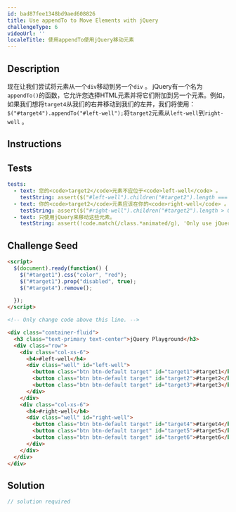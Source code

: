 ```yaml
---
id: bad87fee1348bd9aed608826
title: Use appendTo to Move Elements with jQuery
challengeType: 6
videoUrl: ''
localeTitle: 使用appendTo使用jQuery移动元素
---
```


## Description
<section id="description">现在让我们尝试将元素从一个<code>div</code>移动到另一个<code>div</code> 。 jQuery有一个名为<code>appendTo()</code>的函数，它允许您选择HTML元素并将它们附加到另一个元素。例如，如果我们想将<code>target4</code>从我们的右井移动到我们的左井，我们将使用： <code>$(&quot;#target4&quot;).appendTo(&quot;#left-well&quot;);</code>将<code>target2</code>元素从<code>left-well</code>到<code>right-well</code> 。 </section>

## Instructions
<section id="instructions">
</section>

## Tests
<section id='tests'>

```yml
tests:
  - text: 您的<code>target2</code>元素不应位于<code>left-well</code> 。
    testString: assert($("#left-well").children("#target2").length === 0, 'Your <code>target2</code> element should not be inside your <code>left-well</code>.');
  - text: 你的<code>target2</code>元素应该在你的<code>right-well</code> 。
    testString: assert($("#right-well").children("#target2").length > 0, 'Your <code>target2</code> element should be inside your <code>right-well</code>.');
  - text: 只使用jQuery来移动这些元素。
    testString: assert(!code.match(/class.*animated/g), 'Only use jQuery to move these elements.');

```

</section>

## Challenge Seed
<section id='challengeSeed'>

<div id='html-seed'>

```html
<script>
  $(document).ready(function() {
    $("#target1").css("color", "red");
    $("#target1").prop("disabled", true);
    $("#target4").remove();

  });
</script>

<!-- Only change code above this line. -->

<div class="container-fluid">
  <h3 class="text-primary text-center">jQuery Playground</h3>
  <div class="row">
    <div class="col-xs-6">
      <h4>#left-well</h4>
      <div class="well" id="left-well">
        <button class="btn btn-default target" id="target1">#target1</button>
        <button class="btn btn-default target" id="target2">#target2</button>
        <button class="btn btn-default target" id="target3">#target3</button>
      </div>
    </div>
    <div class="col-xs-6">
      <h4>#right-well</h4>
      <div class="well" id="right-well">
        <button class="btn btn-default target" id="target4">#target4</button>
        <button class="btn btn-default target" id="target5">#target5</button>
        <button class="btn btn-default target" id="target6">#target6</button>
      </div>
    </div>
  </div>
</div>

```

</div>



</section>

## Solution
<section id='solution'>

```js
// solution required
```
</section>
